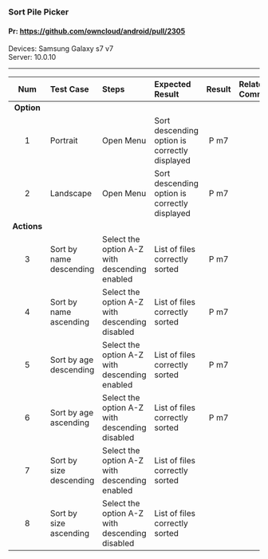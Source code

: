 ###  Sort Pile Picker

#### Pr: https://github.com/owncloud/android/pull/2305

Devices: Samsung Galaxy s7 v7<br>
Server: 10.0.10

---

 
| Num | Test Case | Steps | Expected Result | Result | Related Comment |
:------: | :------------- | :------------- | :-------------- | :-----: | :------
|**Option**||||||
| 1 | Portrait | Open Menu | Sort descending option is correctly displayed | P m7 |  |
| 2 | Landscape | Open Menu | Sort descending option is correctly displayed | P m7 |  |
|**Actions**||||||
| 3 | Sort by name descending | Select the option A-Z with descending enabled<br> | List of files correctly sorted<br> | P m7 |  |
| 4 | Sort by name ascending | Select the option A-Z with descending disabled<br> | List of files correctly sorted<br> | P m7 |  |
| 5 | Sort by age descending | Select the option A-Z with descending enabled<br> | List of files correctly sorted<br> | P m7 |  |
| 6 | Sort by age ascending | Select the option A-Z with descending disabled<br> | List of files correctly sorted<br> | P m7 |  |
| 7 | Sort by size descending | Select the option A-Z with descending enabled<br> | List of files correctly sorted<br> |  |  |
| 8 | Sort by size ascending | Select the option A-Z with descending disabled<br> | List of files correctly sorted<br> |  |  |
